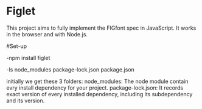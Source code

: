 # Figlet
This project aims to fully implement the FIGfont spec in JavaScript. It works in the browser and with Node.js.

#Set-up

-npm install figlet

-ls
node_modules  package-lock.json  package.json

initially we get these 3 folders:
node_modules: The node module contain evry install dependency for your project.
package-lock.json: It records exact version of every installed dependency, including its subdependency and its version.


